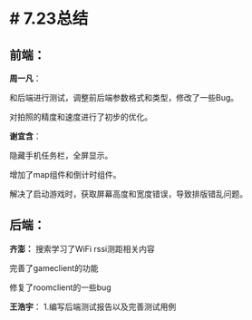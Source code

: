 ﻿# # 7.23总结

## 前端：
**周一凡**：

和后端进行测试，调整前后端参数格式和类型，修改了一些Bug。

对拍照的精度和速度进行了初步的优化。

**谢宜含**：

隐藏手机任务栏，全屏显示。

增加了map组件和倒计时组件。

解决了启动游戏时，获取屏幕高度和宽度错误，导致排版错乱问题。

## 后端：
**齐澎：**
搜索学习了WiFi rssi测距相关内容

完善了gameclient的功能

修复了roomclient的一些bug

**王浩宇**：
1.编写后端测试报告以及完善测试用例
